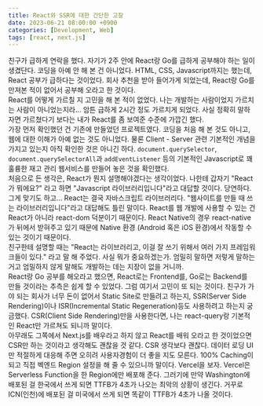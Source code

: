 ```yaml
---
title: React와 SSR에 대한 간단한 고찰
date: 2023-06-21 08:00:00 +0900
categories: [Development, Web]
tags: [react, next.js]
---
```

친구가 급하게 연락을 했다. 자기가 2주 안에 React랑 Go를 급하게 공부해야 하는 일이 생겼단다. 코딩을 아예 안 해 본 건 아니었다. HTML, CSS, Javascript까지는 했는데, React 공부가 급하다는 것이었다. 회사 추천을 받아 들어가게 되었는데, React랑 Go를 만져본 적이 없어서 공부해 오라고 한 것이다.  
React를 어떻게 가르칠 지 고민을 해 본 적이 없었다. 나는 개발하는 사람이었지 가르치는 사람이 아니었는지라... 암튼 급하게 2시간 정도 가르치게 되었다. 사실 정확히 말하자면 가르쳤다기 보다는 내가 React를 좀 보여준 수준에 가깝긴 했다.  
가장 먼저 확인했던 건 기존에 만들었던 프로젝트였다. 코딩을 처음 해 본 것도 아니고, 웹에 대한 이해가 아예 없는 것도 아니었다. 물론 Client - Server 관련 기본적인 개념을 가지고 있는지 아직 확인한 것은 아니긴 하다. `document.querySelector`, `document.querySelectorAll`과 `addEventListener` 등의 기본적인 Javascript로 꽤 훌륭한 재고 관리 웹서비스를 만들어 놓은 것을 확인했다.  
처음으로 든 생각은, React가 뭔지 설명해야겠다는 생각이었다. 나한테 갑자기 "React가 뭐에요?" 라고 하면 "Javascript 라이브러리입니다"라고 대답할 것이다. 당연하다. 그게 맞기도 하고... React는 결국 자바스크립트 라이브러리다. "웹사이트를 만들 때 쓰는 라이브러리입니다"라고 대답해도 틀린 말이다. React를 웹 개발에 사용할 수 있는 건 React가 아니라 react-dom 덕분이기 때문이다. React Native의 경우 react-native가 뒤에서 받혀주고 있기 때문에 Native 환경 (Android 혹은 iOS 환경)에서 작동할 수 있는 것이기 때문이다.  
친구한테 설명할 때는 "React는 라이브러리고, 이걸 잘 쓰기 위해서 여러 가지 프레임워크들이 있다." 라고 말 해 주었다. 사실 뭐가 중요하겠는가. 엄밀히 말하면 저렇게 말하는 거고 엄밀하지 않게 말해도 개발하는 데는 지장이 없을 거니까.  
React랑 Go 공부를 해오라고 했으면, React로는 Frontend를, Go로는 Backend를 만들 것이라는 추측은 쉽게 할 수 있었다. 그럼 여기서 고민이 또 되는 것이다. 친구가 가야 되는 회사가 너무 돈이 없어서 Static Site로 만들려고 하는지, SSR(Server Side Rendering)이나 ISR(Incremental Static Regeneration)등도 사용하려고 하는지 궁금했다. CSR(Client Side Rendering)만을 사용한다면, 나는 react-query랑 기본적인 React만 가르쳐도 되니까 말이다.  
아무래도 그쪽에서 Next.js를 배우라고 하지 않고 React를 배워 오라고 한 것이었으면 CSR만 하는 것이라고 생각해도 괜찮을 것 같다. CSR 생각보다 괜찮다. 데이터 로딩 UI만 적절하게 대응해 주면 오히려 사용자경험이 더 좋을 지도 모른다. 100% Caching이 되고 직접 벡엔드 Region 설정을 해 줄 수 있으니까 말이다. Vercel을 보자. Vercel은 Serverless Function을 한 Region에만 배포해 준다. 그러기에 만약 Washington에 배포된 걸 한국에서 쓰게 되면 TTFB가 4초가 나오는 최악의 상황이 생긴다. 거꾸로 ICN(인천)에 배포된 걸 미국에서 쓰게 되면 똑같이 TTFB가 4초가 나올 것이다.
